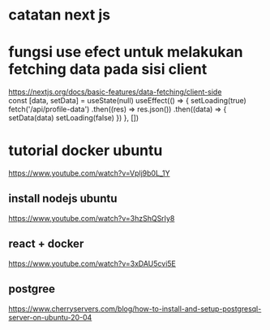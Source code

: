 # catatan next js
# fungsi use efect untuk melakukan fetching data pada sisi client <br>
 https://nextjs.org/docs/basic-features/data-fetching/client-side <br>
const [data, setData] = useState(null)
 useEffect(() => {
    setLoading(true)
    fetch('/api/profile-data')
      .then((res) => res.json())
      .then((data) => {
        setData(data)
        setLoading(false)
      })
  }, [])


# tutorial docker ubuntu
https://www.youtube.com/watch?v=Vplj9b0L_1Y
 ## install nodejs ubuntu
 https://www.youtube.com/watch?v=3hzShQSrIy8

## react + docker
https://www.youtube.com/watch?v=3xDAU5cvi5E

## postgree
https://www.cherryservers.com/blog/how-to-install-and-setup-postgresql-server-on-ubuntu-20-04
